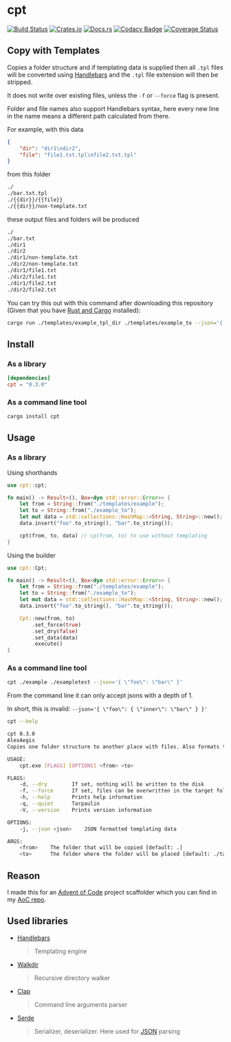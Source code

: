 # cpt

[![Build Status](https://travis-ci.com/AlexAegis/cpt.svg?branch=master)](https://travis-ci.com/AlexAegis/cpt) [![Crates.io](https://img.shields.io/crates/v/cpt)](https://crates.io/crates/cpt) [![Docs.rs](https://docs.rs/mio/badge.svg)](https://docs.rs/cpt) [![Codacy Badge](https://api.codacy.com/project/badge/Grade/3091464ea5954b7b813b6a1152831a84)](https://www.codacy.com/manual/AlexAegis/cpt?utm_source=github.com&utm_medium=referral&utm_content=AlexAegis/cpt&utm_campaign=Badge_Grade) [![Coverage Status](https://coveralls.io/repos/github/AlexAegis/cpt/badge.svg?branch=master)](https://coveralls.io/github/AlexAegis/cpt?branch=master)

## Copy with Templates

Copies a folder structure and if templating data is supplied then all `.tpl` files will be converted using [Handlebars](https://github.com/wycats/handlebars.js/) and the `.tpl` file extension will then be stripped.

It does not write over existing files, unless the `-f` or `--force` flag is present.

Folder and file names also support Handlebars syntax, here every new line in the name means a different path calculated from there.

For example, with this data

```json
{
	"dir": "dir1\ndir2",
	"file": "file1.txt.tpl\nfile2.txt.tpl"
}
```

from this folder

```bash
./
./bar.txt.tpl
./{{dir}}/{{file}}
./{{dir}}/non-template.txt
```

these output files and folders will be produced

```bash
./
./bar.txt
./dir1
./dir2
./dir1/non-template.txt
./dir2/non-template.txt
./dir1/file1.txt
./dir2/file1.txt
./dir1/file2.txt
./dir2/file2.txt
```

You can try this out with this command after downloading this repository (Given that you have [Rust and Cargo](https://www.rust-lang.org/) installed):

```bash
cargo run ./templates/example_tpl_dir ./templates/example_to --json='{ \"foo\": \"bar\", \"dir\": \"dir1\ndir2\", \"file\": \"file1.txt.tpl\nfile2.txt.tpl\" }'
```

## Install

### As a library

```toml
[dependencies]
cpt = "0.3.0"
```

### As a command line tool

```bash
cargo install cpt
```

## Usage

### As a library

Using shorthands

```rust
use cpt::cpt;

fn main() -> Result<(), Box<dyn std::error::Error>> {
	let from = String::from("./templates/example");
	let to = String::from("./example_to");
	let mut data = std::collections::HashMap::<String, String>::new();
	data.insert("foo".to_string(), "bar".to_string());

	cpt(from, to, data) // cp(from, to) to use without templating
}
```

Using the builder

```rust
use cpt::Cpt;

fn main() -> Result<(), Box<dyn std::error::Error>> {
	let from = String::from("./templates/example");
	let to = String::from("./example_to");
	let mut data = std::collections::HashMap::<String, String>::new();
	data.insert("foo".to_string(), "bar".to_string());

	Cpt::new(from, to)
		.set_force(true)
		.set_dry(false)
		.set_data(data)
		.execute()
}
```

### As a command line tool

```bash
cpt ./example ./exampletest --json='{ \"foo\": \"bar\" }'
```

From the command line it can only accept jsons with a depth of 1.

In short, this is invalid: `--json='{ \"foo\": { \"inner\": \"bar\" } }'`

```bash
cpt --help

cpt 0.3.0
AlexAegis
Copies one folder structure to another place with files. Also formats templates!

USAGE:
    cpt.exe [FLAGS] [OPTIONS] <from> <to>

FLAGS:
    -d, --dry        If set, nothing will be written to the disk
    -f, --force      If set, files can be overwritten in the target folder
    -h, --help       Prints help information
    -q, --quiet      Tarpaulin
    -V, --version    Prints version information

OPTIONS:
    -j, --json <json>    JSON formatted templating data

ARGS:
    <from>    The folder that will be copied [default: .]
    <to>      The folder where the folder will be placed [default: ./target]
```

## Reason

I made this for an [Advent of Code](https://www.adventofcode.com) project scaffolder which you can find in my [AoC repo](https://github.com/AlexAegis/advent-of-code).

## Used libraries

-   [Handlebars](https://github.com/sunng87/handlebars-rust)
    > Templating engine
-   [Walkdir](https://github.com/BurntSushi/walkdir)
    > Recursive directory walker
-   [Clap](https://github.com/clap-rs/clap)
    > Command line arguments parser
-   [Serde](https://github.com/serde-rs/serde)
    > Serializer, deserializer. Here used for [JSON](http://www.json.org/) parsing
